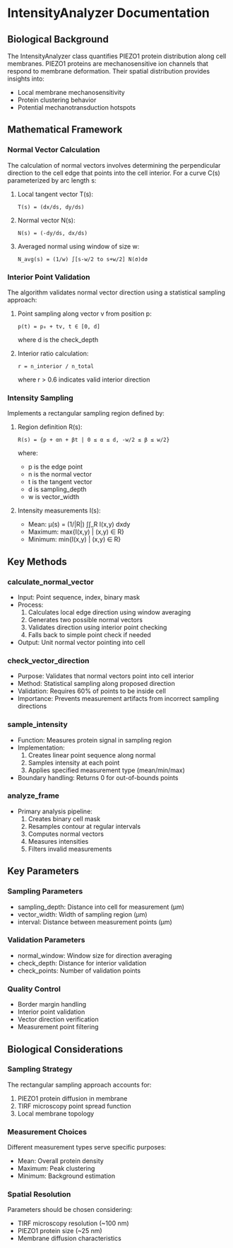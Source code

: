 # IntensityAnalyzer Documentation

## Biological Background
The IntensityAnalyzer class quantifies PIEZO1 protein distribution along cell membranes. PIEZO1 proteins are mechanosensitive ion channels that respond to membrane deformation. Their spatial distribution provides insights into:
- Local membrane mechanosensitivity
- Protein clustering behavior
- Potential mechanotransduction hotspots

## Mathematical Framework

### Normal Vector Calculation
The calculation of normal vectors involves determining the perpendicular direction to the cell edge that points into the cell interior. For a curve C(s) parameterized by arc length s:

1. Local tangent vector T(s):
   ```
   T(s) = (dx/ds, dy/ds)
   ```

2. Normal vector N(s):
   ```
   N(s) = (-dy/ds, dx/ds)
   ```

3. Averaged normal using window of size w:
   ```
   N_avg(s) = (1/w) ∫[s-w/2 to s+w/2] N(σ)dσ
   ```

### Interior Point Validation
The algorithm validates normal vector direction using a statistical sampling approach:

1. Point sampling along vector v from position p:
   ```
   p(t) = p₀ + tv, t ∈ [0, d]
   ```
   where d is the check_depth

2. Interior ratio calculation:
   ```
   r = n_interior / n_total
   ```
   where r > 0.6 indicates valid interior direction

### Intensity Sampling
Implements a rectangular sampling region defined by:

1. Region definition R(s):
   ```
   R(s) = {p + αn + βt | 0 ≤ α ≤ d, -w/2 ≤ β ≤ w/2}
   ```
   where:
   - p is the edge point
   - n is the normal vector
   - t is the tangent vector
   - d is sampling_depth
   - w is vector_width

2. Intensity measurements I(s):
   - Mean: μ(s) = (1/|R|) ∫∫_R I(x,y) dxdy
   - Maximum: max{I(x,y) | (x,y) ∈ R}
   - Minimum: min{I(x,y) | (x,y) ∈ R}

## Key Methods

### calculate_normal_vector
- Input: Point sequence, index, binary mask
- Process: 
  1. Calculates local edge direction using window averaging
  2. Generates two possible normal vectors
  3. Validates direction using interior point checking
  4. Falls back to simple point check if needed
- Output: Unit normal vector pointing into cell

### check_vector_direction
- Purpose: Validates that normal vectors point into cell interior
- Method: Statistical sampling along proposed direction
- Validation: Requires 60% of points to be inside cell
- Importance: Prevents measurement artifacts from incorrect sampling directions

### sample_intensity
- Function: Measures protein signal in sampling region
- Implementation:
  1. Creates linear point sequence along normal
  2. Samples intensity at each point
  3. Applies specified measurement type (mean/min/max)
- Boundary handling: Returns 0 for out-of-bounds points

### analyze_frame
- Primary analysis pipeline:
  1. Creates binary cell mask
  2. Resamples contour at regular intervals
  3. Computes normal vectors
  4. Measures intensities
  5. Filters invalid measurements

## Key Parameters

### Sampling Parameters
- sampling_depth: Distance into cell for measurement (μm)
- vector_width: Width of sampling region (μm)
- interval: Distance between measurement points (μm)

### Validation Parameters
- normal_window: Window size for direction averaging
- check_depth: Distance for interior validation
- check_points: Number of validation points

### Quality Control
- Border margin handling
- Interior point validation
- Vector direction verification
- Measurement point filtering

## Biological Considerations

### Sampling Strategy
The rectangular sampling approach accounts for:
1. PIEZO1 protein diffusion in membrane
2. TIRF microscopy point spread function
3. Local membrane topology

### Measurement Choices
Different measurement types serve specific purposes:
- Mean: Overall protein density
- Maximum: Peak clustering
- Minimum: Background estimation

### Spatial Resolution
Parameters should be chosen considering:
- TIRF microscopy resolution (~100 nm)
- PIEZO1 protein size (~25 nm)
- Membrane diffusion characteristics